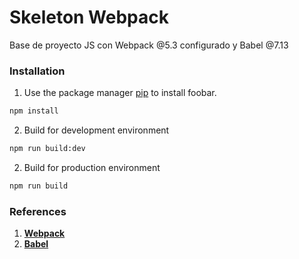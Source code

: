 # Skeleton Webpack

Base de proyecto JS con Webpack @5.3 configurado y Babel @7.13

### Installation

1. Use the package manager [pip](https://pip.pypa.io/en/stable/) to install foobar.

```bash
npm install
```

2. Build for development environment

```bash
npm run build:dev
```

2. Build for production environment

```bash
npm run build
```

### References
1. [__Webpack__](https://webpack.js.org/concepts/)
2. [__Babel__](https://babeljs.io/setup#installation)